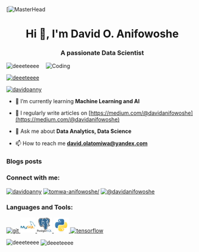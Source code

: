 [![MasterHead](https://mir-s3-cdn-cf.behance.net/project_modules/1400_opt_1/67607955080161.597768d22e415.gif)
<h1 align="center">Hi 👋, I'm David O. Anifowoshe</h1>
<h3 align="center">A passionate Data Scientist</h3>
<img align="right" alt="Coding" width="400" src="https://engineering.case.edu/sites/default/files/styles/_none/public/computer-data-science.jpg?itok=FhS2wtaH">
<p align="left"> <img src="https://komarev.com/ghpvc/?username=deeeteeee&label=Profile%20views&color=0e75b6&style=flat" alt="deeeteeee" /> </p>

<p align="left"> <a href="https://github.com/ryo-ma/github-profile-trophy"><img src="https://github-profile-trophy.vercel.app/?username=deeeteeee" alt="deeeteeee" /></a> </p>

<p align="left"> <a href="https://twitter.com/davidoanny" target="blank"><img src="https://img.shields.io/twitter/follow/davidoanny?logo=twitter&style=for-the-badge" alt="davidoanny" /></a> </p>

- 🌱 I’m currently learning **Machine Learning and AI**

- 📝 I regularly write articles on [https://medium.com/@davidanifowoshe](https://medium.com/@davidanifowoshe)

- 💬 Ask me about **Data Analytics, Data Science**

- 📫 How to reach me **david.olatomiwa@yandex.com**

### Blogs posts
<!-- BLOG-POST-LIST:START -->
<!-- BLOG-POST-LIST:END -->

<h3 align="left">Connect with me:</h3>
<p align="left">
<a href="https://twitter.com/davidoanny" target="blank"><img align="center" src="https://raw.githubusercontent.com/rahuldkjain/github-profile-readme-generator/master/src/images/icons/Social/twitter.svg" alt="davidoanny" height="30" width="40" /></a>
<a href="https://linkedin.com/in/tomwa-anifowoshe/" target="blank"><img align="center" src="https://raw.githubusercontent.com/rahuldkjain/github-profile-readme-generator/master/src/images/icons/Social/linked-in-alt.svg" alt="tomwa-anifowoshe/" height="30" width="40" /></a>
<a href="https://medium.com/@davidanifowoshe" target="blank"><img align="center" src="https://raw.githubusercontent.com/rahuldkjain/github-profile-readme-generator/master/src/images/icons/Social/medium.svg" alt="@davidanifowoshe" height="30" width="40" /></a>
</p>

<h3 align="left">Languages and Tools:</h3>
<p align="left"> <a href="https://git-scm.com/" target="_blank" rel="noreferrer"> <img src="https://www.vectorlogo.zone/logos/git-scm/git-scm-icon.svg" alt="git" width="40" height="40"/> </a> <a href="https://www.mysql.com/" target="_blank" rel="noreferrer"> <img src="https://raw.githubusercontent.com/devicons/devicon/master/icons/mysql/mysql-original-wordmark.svg" alt="mysql" width="40" height="40"/> </a> <a href="https://www.postgresql.org" target="_blank" rel="noreferrer"> <img src="https://raw.githubusercontent.com/devicons/devicon/master/icons/postgresql/postgresql-original-wordmark.svg" alt="postgresql" width="40" height="40"/> </a> <a href="https://www.python.org" target="_blank" rel="noreferrer"> <img src="https://raw.githubusercontent.com/devicons/devicon/master/icons/python/python-original.svg" alt="python" width="40" height="40"/> </a> <a href="https://www.tensorflow.org" target="_blank" rel="noreferrer"> <img src="https://www.vectorlogo.zone/logos/tensorflow/tensorflow-icon.svg" alt="tensorflow" width="40" height="40"/> </a> </p>

<p><img align="left" src="https://github-readme-stats.vercel.app/api/top-langs?username=deeeteeee&show_icons=true&locale=en&layout=compact" alt="deeeteeee" /></p>

<p>&nbsp;<img align="center" src="https://github-readme-stats.vercel.app/api?username=deeeteeee&show_icons=true&locale=en" alt="deeeteeee" /></p>
